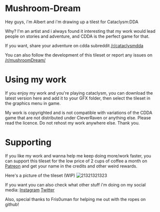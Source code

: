 # Mushroom-Dream

Hey guys, i'm Albert and i'm drawing up a tilest for Cataclysm:DDA

Why? I'm an artist and i always found it interesting that my work would lead people on stories and adventure, and CDDA is the perfect game for that. 

If you want, share your adventure on cdda subreddit [/r/cataclysmdda](https://www.reddit.com/r/cataclysmdda/)

You can also follow the development of this tileset or report any issues on [/r/mushroomDream/](https://www.reddit.com/r/mushroomDream/)

# Using my work
If you enjoy my work and you're playing cataclysm, you can download the latest version here and add it to your GFX folder, then select the tileset in the graphics menu in game.

My work is copyrighted and is not compatible with variations of the CDDA game that are not distributed under CleverRaven or anything else. Please read the licence. Do not rehost my work anywhere else. Thank you. 

# Supporting
If you like my work and wanna help me keep doing more/work faster, you can support this tileset for the low price of 2 cups of coffee a month on [Patreon](https://www.patreon.com/AlbertTheTerrible) and get your name in the credits and other weird rewards.




Here's a picture of the tileset (WIP)
![21321321323](https://user-images.githubusercontent.com/80914993/148632577-a8b99ed9-6321-45e6-b800-55f2a67834a3.PNG)




If you want you can also check what other stuff i'm doing on my social media: [Instagram](https://www.instagram.com/albert.the.terrible) [Twitter](https://twitter.com/terrible_albert) 


Also, special thanks to Fris0uman for helping me out with the ropes on github!
